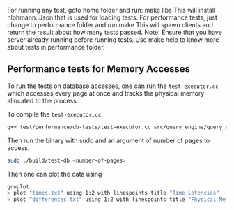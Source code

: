 For running any test, goto home folder and run: 
make libs
This will install nlohmann::Json that is used for loading tests.
For performance tests, just change to performance folder and run
make
This will spawn clients and return the result about how many tests passed.
Note: Ensure that you have server already running before running tests.
Use make help to know more about tests in performance folder.


## Performance tests for Memory Accesses

To run the tests on database accesses, one can run the `test-executor.cc` which accesses every page at once and tracks the physical memory allocated to the process.

To compile the `test-executor.cc`,

```bash
g++ test/performance/db-tests/test-executor.cc src/query_engine/query_engine.cc -o build/test-db
```

Then run the binary with sudo and an argument of number of pages to access.

```bash
sudo ./build/test-db <number-of-pages>
```

Then one can plot the data using 
```bash
gnuplot
> plot "times.txt" using 1:2 with linespoints title "Time Latencies"
> plot "differences.txt" using 1:2 with linespoints title "Physical Memory read from the file"
```